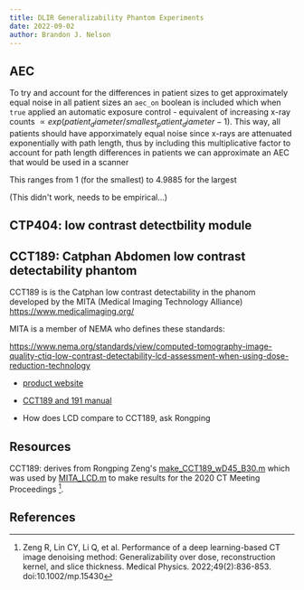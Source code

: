 ```yaml
---
title: DLIR Generalizability Phantom Experiments
date: 2022-09-02
author: Brandon J. Nelson
---
```


## AEC

To try and account for the differences in patient sizes to get approximately equal noise in all patient sizes an `aec_on` boolean is included which when `true` applied an automatic exposure control - equivalent of increasing x-ray counts $\propto exp(patient_diameter/smallest_patient_diameter - 1)$. This way, all patients should have apporximately equal noise since x-rays are attenuated exponentially with path length, thus by including this multiplicative factor to account for path length differences in patients we can approximate an AEC that would be used in a scanner

This ranges from 1 (for the smallest) to 4.9885 for the largest

(This didn't work, needs to be empirical...)

## CTP404: low contrast detectbility module

## CCT189: Catphan Abdomen low contrast detectability phantom

CCT189 is is the Catphan low contrast detectability in the phanom developed by the MITA (Medical Imaging Technology Alliance) <https://www.medicalimaging.org/>

MITA is a member of NEMA who defines these standards:

https://www.nema.org/standards/view/computed-tomography-image-quality-ctiq-low-contrast-detectability-lcd-assessment-when-using-dose-reduction-technology

- [product website](https://www.phantomlab.com/catphan-mita)
- [CCT189 and 191 manual](https://static1.squarespace.com/static/5367b059e4b05a1adcd295c2/t/615ef58fec2c5c1b70a35ebc/1633613200706/CCT189andCCT191ProductGuide20211006.pdf)

- How does LCD compare to CCT189, ask Rongping

## Resources

CCT189: derives from Rongping Zeng's [make_CCT189_wD45_B30.m](/home/rxz4/ct_deeplearning/make_phantom/make_CCT189_wD45_B30.m) which was used by [MITA_LCD.m](/home/rxz4/ct_deeplearning/evaluation/MITA_LCD.m) to make results for the 2020 CT Meeting Proceedings [^1].

## References

[^1]: Zeng R, Lin CY, Li Q, et al. Performance of a deep learning-based CT image denoising method: Generalizability over dose, reconstruction kernel, and slice thickness. Medical Physics. 2022;49(2):836-853. doi:10.1002/mp.15430
